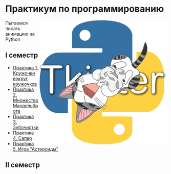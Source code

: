 # Практикум по программированию
<img src="https://github.com/Cat-in-box/FA/blob/png/git%20pract_anim_python.png" align="right" width=400 height=389/>

Пытаемся писать анимацию на Python

## I семестр
* [Практика 1. Кружочки вокруг кружочков](https://github.com/Cat-in-box/FA/tree/2-%D0%BA%D1%83%D1%80%D1%81/2%20%D0%BA%D1%83%D1%80%D1%81/%D0%9F%D1%80%D0%B0%D0%BA%D1%82%D0%B8%D0%BA%D1%83%D0%BC%20(Python)/Pract%202Y%201.py)
* [Практика 2. Множество Мандельброта](https://github.com/Cat-in-box/FA/blob/2-%D0%BA%D1%83%D1%80%D1%81/2%20%D0%BA%D1%83%D1%80%D1%81/%D0%9F%D1%80%D0%B0%D0%BA%D1%82%D0%B8%D0%BA%D1%83%D0%BC%20(Python)/Pract%202Y%202.py)
* [Практика 3. Зубочистки](https://github.com/Cat-in-box/FA/tree/2-%D0%BA%D1%83%D1%80%D1%81/2%20%D0%BA%D1%83%D1%80%D1%81/%D0%9F%D1%80%D0%B0%D0%BA%D1%82%D0%B8%D0%BA%D1%83%D0%BC%20(Python)/Pract%202Y%203)
* [Практика 4. Сапер](https://github.com/Cat-in-box/Cats-in-FA/tree/main/Python/pract4)
* [Практика 5. Игра "Астероиды"](https://github.com/Cat-in-box/Cats-in-FA/tree/main/Python/pract5)

## II семестр
